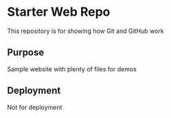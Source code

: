 # Starter Web Repo

This repository is for showing how Git and GitHub work

## Purpose

Sample website with plenty of files for demos

## Deployment

Not for deployment
